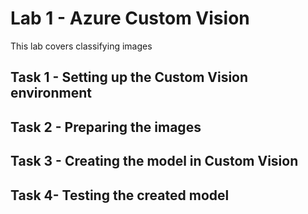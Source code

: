
# Lab 1 - Azure Custom Vision

This lab covers classifying images

## Task 1 - Setting up the Custom Vision environment



## Task 2 - Preparing the images


## Task 3 - Creating the model in Custom Vision


## Task 4- Testing the created model
